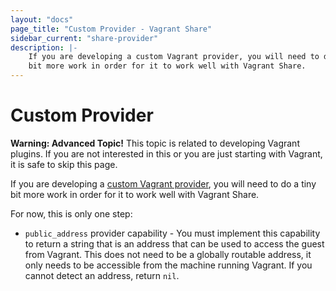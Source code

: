 ```yaml
---
layout: "docs"
page_title: "Custom Provider - Vagrant Share"
sidebar_current: "share-provider"
description: |-
	If you are developing a custom Vagrant provider, you will need to do a tiny
	bit more work in order for it to work well with Vagrant Share.
---
```


# Custom Provider

<div class="alert alert-warning">
	<strong>Warning: Advanced Topic!</strong> This topic is related to
	developing Vagrant plugins. If you are not interested in this or
	you are just starting with Vagrant, it is safe to skip this page.
</div>

If you are developing a [custom Vagrant provider](/docs/plugins/providers.html),
you will need to do a tiny bit more work in order for it to work well with
Vagrant Share.

For now, this is only one step:

  * `public_address` provider capability - You must implement this capability
	to return a string that is an address that can be used to access the
	guest from Vagrant. This does not need to be a globally routable address,
	it only needs to be accessible from the machine running Vagrant. If you
	cannot detect an address, return `nil`.
